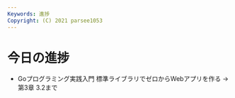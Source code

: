 ```yaml
---
Keywords: 進捗
Copyright: (C) 2021 parsee1053
---
```


# 今日の進捗
* Goプログラミング実践入門 標準ライブラリでゼロからWebアプリを作る → 第3章 3.2まで

